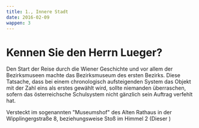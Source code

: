 ```yaml
---
title: 1., Innere Stadt
date: 2016-02-09
wappen: 3
---
```


# Kennen Sie den Herrn Lueger?

Den Start der Reise durch die Wiener Geschichte und vor allem der Bezirksmuseen
machte das Bezirksmuseum des ersten Bezirks. Diese Tatsache, dass bei einem
chronologisch aufsteigenden System das Objekt mit der Zahl eins als erstes gewählt
wird, sollte niemanden überraschen, sofern das österreichsche Schulsystem nicht
gänzlich sein Auftrag verfehlt hat.

Versteckt im sogenannten "Museumshof" des Alten Rathaus in der Wipplingergstraße 8,
beziehungsweise Stoß im Himmel 2 (Dieser )
